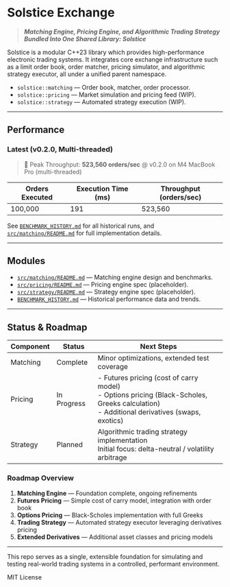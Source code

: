 # Solstice Exchange

> **_Matching Engine, Pricing Engine, and Algorithmic Trading Strategy Bundled Into One Shared Library: Solstice_**

Solstice is a modular C++23 library which provides high-performance electronic trading systems. It integrates core exchange infrastructure such as a limit order book, order matcher, pricing simulator, and algorithmic strategy executor, all under a unified parent namespace.

- `solstice::matching` — Order book, matcher, order processor.
- `solstice::pricing` — Market simulation and pricing feed (WIP).
- `solstice::strategy` — Automated strategy execution (WIP).

---

## Performance

### Latest (v0.2.0, Multi-threaded)

> 🚀 Peak Throughput: **523,560 orders/sec** @ v0.2.0 on M4 MacBook Pro (multi-threaded)

| Orders Executed | Execution Time (ms) | Throughput (orders/sec) |
|------------------|---------------------|--------------------------|
| 100,000          | 191                 | 523,560                  |

See [`BENCHMARK_HISTORY.md`](BENCHMARK_HISTORY.md) for all historical runs, and [`src/matching/README.md`](src/matching/README.md) for full implementation details.

---

## Modules

- [`src/matching/README.md`](src/matching/README.md) — Matching engine design and benchmarks.
- [`src/pricing/README.md`](src/pricing/README.md) — Pricing engine spec (placeholder).
- [`src/strategy/README.md`](src/strategy/README.md) — Strategy engine spec (placeholder).
- [`BENCHMARK_HISTORY.md`](BENCHMARK_HISTORY.md) — Historical performance data and trends.

---

## Status & Roadmap

| Component  | Status      | Next Steps |
|------------|-------------|------------|
| Matching   | Complete | Minor optimizations, extended test coverage |
| Pricing    | In Progress | - Futures pricing (cost of carry model)<br>- Options pricing (Black-Scholes, Greeks calculation)<br>- Additional derivatives (swaps, exotics) |
| Strategy   | Planned  | Algorithmic trading strategy implementation<br>Initial focus: delta-neutral / volatility arbitrage |

### Roadmap Overview
1. **Matching Engine** — Foundation complete, ongoing refinements
2. **Futures Pricing** — Simple cost of carry model, integration with order book
3. **Options Pricing** — Black-Scholes implementation with full Greeks
4. **Trading Strategy** — Automated strategy executor leveraging derivatives pricing
5. **Extended Derivatives** — Additional asset classes and pricing models

---

This repo serves as a single, extensible foundation for simulating and testing real-world trading systems in a controlled, performant environment.

MIT License

